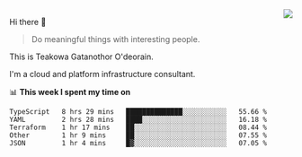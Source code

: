 <img align="right" src="https://github-readme-stats.vercel.app/api?username=Teakowa&show_icons=true&icon_color=2f80ed&text_color=718096&bg_color=ffffff&hide_title=true" />

Hi there 👋

> Do meaningful things with interesting people.

This is Teakowa Gatanothor O'deorain.

I'm a cloud and platform infrastructure consultant.

📊 **This week I spent my time on**
<!--START_SECTION:waka-->
```text
TypeScript   8 hrs 29 mins   ██████████████░░░░░░░░░░░   55.66 % 
YAML         2 hrs 28 mins   ████░░░░░░░░░░░░░░░░░░░░░   16.18 % 
Terraform    1 hr 17 mins    ██░░░░░░░░░░░░░░░░░░░░░░░   08.44 % 
Other        1 hr 9 mins     ██░░░░░░░░░░░░░░░░░░░░░░░   07.55 % 
JSON         1 hr 4 mins     █▓░░░░░░░░░░░░░░░░░░░░░░░   07.05 % 
```
<!--END_SECTION:waka-->
